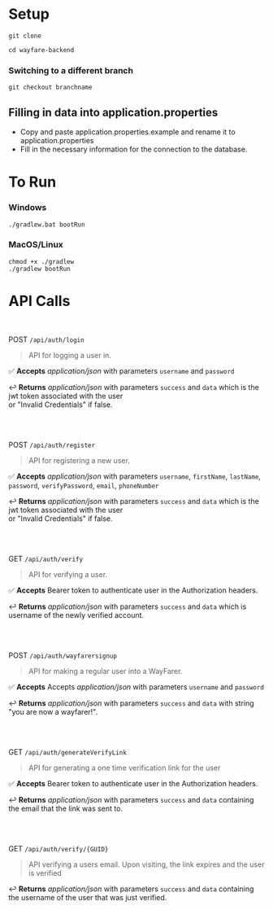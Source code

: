 # Setup
```
git clone
```

```
cd wayfare-backend
```

### Switching to a different branch
```
git checkout branchname
```
## Filling in data into application.properties

- Copy and paste application.properties.example and rename it to application.properties
- Fill in the necessary information for the connection to the database.

# To Run
### Windows
```
./gradlew.bat bootRun
```

### MacOS/Linux
```
chmod +x ./gradlew
./gradlew bootRun
```



# API Calls


<br />

 POST ```/api/auth/login```  

> API for logging a user in.   

✅ **Accepts** 
*application/json* with parameters ``username`` and ``password``

↩️ **Returns** 
*application/json* with parameters ``success`` and ``data`` which is the jwt token associated with the user  
or "Invalid Credentials" if false.

<br /><br />

POST ```/api/auth/register```  
  
> API for registering a new user.
  
✅ **Accepts**
*application/json* with parameters ``username``, ``firstName``, ``lastName``, ``password``, ``verifyPassword``, ``email``, ``phoneNumber``

↩️ **Returns**
*application/json* with parameters ``success`` and ``data`` which is the jwt token associated with the user  
or "Invalid Credentials" if false.

<br /><br />

GET ```/api/auth/verify```  
  
> API for verifying a user.
  
✅ **Accepts**
Bearer token to authenticate user in the Authorization headers.

↩️ **Returns**
*application/json* with parameters ``success`` and ``data`` which is username of the newly verified account.

<br /><br />

POST ```/api/auth/wayfarersignup```  
  
> API for making a regular user into a WayFarer.

✅ **Accepts**
Accepts *application/json* with parameters ``username`` and ``password``

↩️ **Returns**
*application/json* with parameters ``success`` and ``data`` with string "you are now a wayfarer!".

<br /><br />

GET ```/api/auth/generateVerifyLink```  
  
> API for generating a one time verification link for the user

✅ **Accepts**
Bearer token to authenticate user in the Authorization headers.

↩️ **Returns**
*application/json* with parameters ``success`` and ``data`` containing the email that the link was sent to.

<br /><br />

GET ```/api/auth/verify/{GUID}```  
  
> API verifying a users email. Upon visiting, the link expires and the user is verified

↩️ **Returns**
*application/json* with parameters ``success`` and ``data`` containing the username of the user that was just verified.

